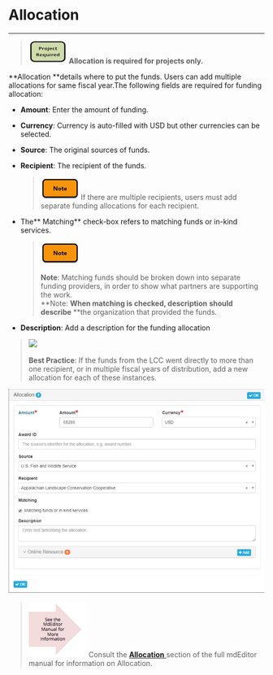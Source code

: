 # Allocation

---

> ![](/assets/project_required_small.png) **Allocation is required for projects only.**

**Allocation **details where to put the funds. Users can add multiple allocations for same fiscal year.The following fields are required for funding allocation:

* **Amount**: Enter the amount of funding.

* **Currency**: Currency is auto-filled with USD but other currencies can be selected.

* **Source**: The original sources of funds.

* **Recipient**: The recipient of the funds.

  > ![](/assets/note_small.png) If there are multiple recipients, users must add separate funding allocations for each recipient.

* The** Matching** check-box refers to matching funds or in-kind services.

  > ![](/assets/note_small.png)
  >
  > **Note**: Matching funds should be broken down into separate funding providers, in order to show what partners are supporting the work.  
  > **Note: **When matching is checked, description** **should describe** **the organization that provided the funds.

* **Description**: Add a description for the funding allocation



> ![](blob:https://www.gitbook.com/c7d82084-0f2a-4022-a774-c11cf78f773f)
>
> **Best Practice**: If the funds from the LCC went directly to more than one recipient, or in multiple fiscal years of distribution, add a new allocation for each of these instances.

![](/assets/allocation_window.png)

> ![](/assets/see_full_manual_for.png) Consult the [**Allocation** ](https://adiwg.gitbooks.io/mdeditor/content/record/edit/record-funding/allocation.html)section of the full mdEditor manual for information on Allocation.



